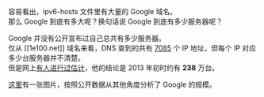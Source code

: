 容易看出，ipv6-hosts 文件里有大量的 Google 域名。  
那么 Google 到底有多大呢？换句话说 Google 到底有多少服务器呢？

Google 并没有公开宣布过自己总共有多少服务器。  
仅从 [[1e100.net]] 域名来看，DNS 查到的共有 [7085](https://github.com/lennylxx/ipv6-hosts/blob/master/snippets/1e100.txt) 个 IP 地址，但每个 IP 对应多少台服务器并不清楚。  
但是网上[有人进行过估计](https://plus.google.com/+JamesPearn/posts/VaQu9sNxJuY)，他的结论是 2013 年初时约有 **238** 万台。  

[这里](http://www.bestcomputersciencedegrees.com/google/)有一张图片，按照公开数据从其他角度分析了 Google 的规模。